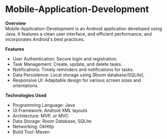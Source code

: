 # Mobile-Application-Development
**Overview** <br />
Mobile-Application-Development is an Android application developed using Java. It features a clean user interface, and efficient performance, and incorporates Android's best practices.

**Features**
* User Authentication: Secure login and registration.
* Task Management: Create, update, and delete tasks.
* Notifications: Timely reminders and notifications for tasks.
* Data Persistence: Local storage using [Room database/SQLite].
* Responsive UI: Adaptable design for various screen sizes and orientations.

**Technologies Used**
* Programming Language: Java
* UI Framework: Android XML layouts
* Architecture:  MVP, or MVC
* Data Storage: Room Database, SQLite
* Networking: OkHttp 
* Build Tool: Maven
